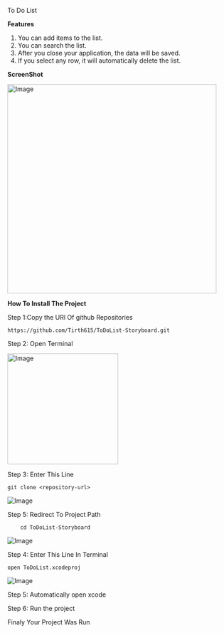 To Do List


**Features**
1) You can add items to the list.
2) You can search the list.
3) After you close your application, the data will be saved.
4) If you select any row, it will automatically delete the list.


**ScreenShot**

<img width="470" alt="Image" src="https://github.com/user-attachments/assets/4a7d2a67-51e9-40f3-995e-5d51c4371d23" />


**How To  Install The Project**

Step 1:Copy the URl Of github Repositories

    https://github.com/Tirth615/ToDoList-Storyboard.git
    
Step 2: Open Terminal 

<img width="249" alt="Image" src="https://github.com/user-attachments/assets/32e59668-3015-43b0-a0f9-7677dbf705b1" />



Step 3: Enter This Line

    git clone <repository-url>
![Image](https://github.com/user-attachments/assets/7987b744-95cf-437a-93a4-75b1939c35cb)
    
Step 5: Redirect To Project Path
    
        cd ToDoList-Storyboard 
        
![Image](https://github.com/user-attachments/assets/03c7f915-d114-4adb-b44f-63bf2fe58670)

Step 4: Enter This Line In Terminal

    open ToDoList.xcodeproj

![Image](https://github.com/user-attachments/assets/9494a12f-a01f-41a0-8a60-8322321ffbf8)

Step 5:  Automatically open xcode 

Step 6: Run the project

Finaly Your Project Was Run
